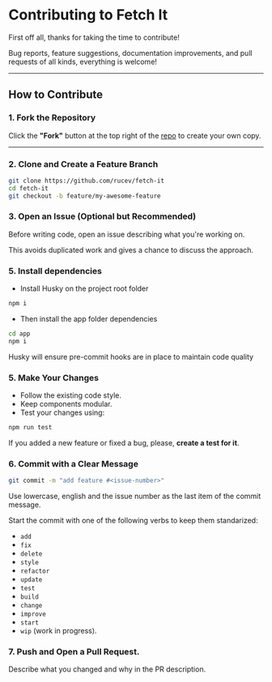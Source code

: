 # Contributing to Fetch It

First off all, thanks for taking the time to contribute!

Bug reports, feature suggestions, documentation improvements, and pull requests of all kinds, everything is welcome!

---

## How to Contribute

### 1. Fork the Repository

Click the **"Fork"** button at the top right of the [repo](https://github.com/rucev/fetch-it) to create your own copy.

---

### 2. Clone and Create a Feature Branch

```bash
git clone https://github.com/rucev/fetch-it
cd fetch-it
git checkout -b feature/my-awesome-feature
```

### 3. Open an Issue (Optional but Recommended)

Before writing code, open an issue describing what you're working on.

This avoids duplicated work and gives a chance to discuss the approach.

### 5. Install dependencies

- Install Husky on the project root folder

```bash
npm i
```

- Then install the app folder dependencies
```bash
cd app
npm i
```

Husky will ensure pre-commit hooks are in place to maintain code quality

### 5. Make Your Changes

- Follow the existing code style.
- Keep components modular.
- Test your changes using:

```bash
npm run test
```

If you added a new feature or fixed a bug, please, **create a test for it**.

### 6. Commit with a Clear Message

```bash
git commit -m "add feature #<issue-number>"
```

Use lowercase, english and the issue number as the last item of the commit message.

Start the commit with one of the following verbs to keep them standarized:
- `add`
- `fix`
- `delete`
- `style`
- `refactor`
- `update`
- `test`
- `build`
- `change`
- `improve`
- `start`
- `wip` (work in progress).

### 7. Push and Open a Pull Request.

Describe what you changed and why in the PR description.